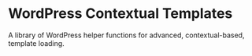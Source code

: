 # WordPress Contextual Templates
A library of WordPress helper functions for advanced, contextual-based, template loading.
